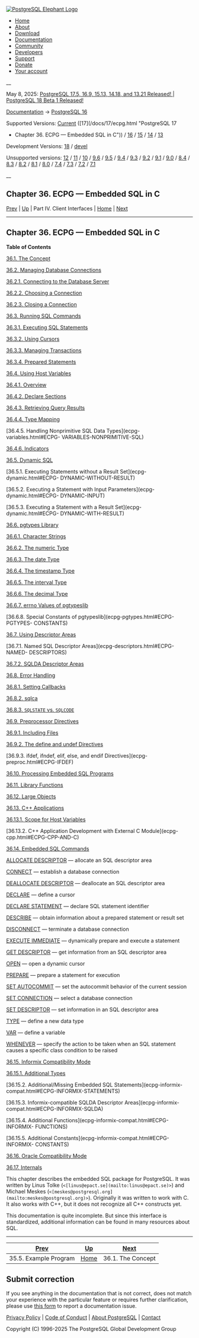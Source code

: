 [ ![PostgreSQL Elephant Logo](/media/img/about/press/elephant.png) ](/)

  * [Home](/ "Home")
  * [About](/about/ "About")
  * [Download](/download/ "Download")
  * [Documentation](/docs/ "Documentation")
  * [Community](/community/ "Community")
  * [Developers](/developer/ "Developers")
  * [Support](/support/ "Support")
  * [Donate](/about/donate/ "Donate")
  * [Your account](/account/ "Your account")

__

May 8, 2025: [ PostgreSQL 17.5, 16.9, 15.13, 14.18, and 13.21 Released! ](/about/news/postgresql-175-169-1513-1418-and-1321-released-3072/) | [ PostgreSQL 18 Beta 1 Released! ](/about/news/postgresql-18-beta-1-released-3070/)

[Documentation](/docs/ "Documentation") -> [PostgreSQL
16](/docs/16/index.html)

Supported Versions: [Current](/docs/current/ecpg.html "PostgreSQL 17 -
Chapter 36. ECPG — Embedded SQL in C") ([17](/docs/17/ecpg.html "PostgreSQL 17
- Chapter 36. ECPG — Embedded SQL in C")) / [16](/docs/16/ecpg.html
"PostgreSQL 16 - Chapter 36. ECPG — Embedded SQL in C") /
[15](/docs/15/ecpg.html "PostgreSQL 15 - Chapter 36. ECPG — Embedded SQL in
C") / [14](/docs/14/ecpg.html "PostgreSQL 14 - Chapter 36. ECPG — Embedded SQL
in C") / [13](/docs/13/ecpg.html "PostgreSQL 13 - Chapter 36. ECPG — Embedded
SQL in C")

Development Versions: [18](/docs/18/ecpg.html "PostgreSQL 18 -
Chapter 36. ECPG — Embedded SQL in C") / [devel](/docs/devel/ecpg.html
"PostgreSQL devel - Chapter 36. ECPG — Embedded SQL in C")

Unsupported versions: [12](/docs/12/ecpg.html "PostgreSQL 12 -
Chapter 36. ECPG — Embedded SQL in C") / [11](/docs/11/ecpg.html "PostgreSQL
11 - Chapter 36. ECPG — Embedded SQL in C") / [10](/docs/10/ecpg.html
"PostgreSQL 10 - Chapter 36. ECPG — Embedded SQL in C") /
[9.6](/docs/9.6/ecpg.html "PostgreSQL 9.6 - Chapter 36. ECPG — Embedded SQL in
C") / [9.5](/docs/9.5/ecpg.html "PostgreSQL 9.5 - Chapter 36. ECPG — Embedded
SQL in C") / [9.4](/docs/9.4/ecpg.html "PostgreSQL 9.4 - Chapter 36. ECPG —
Embedded SQL in C") / [9.3](/docs/9.3/ecpg.html "PostgreSQL 9.3 -
Chapter 36. ECPG — Embedded SQL in C") / [9.2](/docs/9.2/ecpg.html "PostgreSQL
9.2 - Chapter 36. ECPG — Embedded SQL in C") / [9.1](/docs/9.1/ecpg.html
"PostgreSQL 9.1 - Chapter 36. ECPG — Embedded SQL in C") /
[9.0](/docs/9.0/ecpg.html "PostgreSQL 9.0 - Chapter 36. ECPG — Embedded SQL in
C") / [8.4](/docs/8.4/ecpg.html "PostgreSQL 8.4 - Chapter 36. ECPG — Embedded
SQL in C") / [8.3](/docs/8.3/ecpg.html "PostgreSQL 8.3 - Chapter 36. ECPG —
Embedded SQL in C") / [8.2](/docs/8.2/ecpg.html "PostgreSQL 8.2 -
Chapter 36. ECPG — Embedded SQL in C") / [8.1](/docs/8.1/ecpg.html "PostgreSQL
8.1 - Chapter 36. ECPG — Embedded SQL in C") / [8.0](/docs/8.0/ecpg.html
"PostgreSQL 8.0 - Chapter 36. ECPG — Embedded SQL in C") /
[7.4](/docs/7.4/ecpg.html "PostgreSQL 7.4 - Chapter 36. ECPG — Embedded SQL in
C") / [7.3](/docs/7.3/ecpg.html "PostgreSQL 7.3 - Chapter 36. ECPG — Embedded
SQL in C") / [7.2](/docs/7.2/ecpg.html "PostgreSQL 7.2 - Chapter 36. ECPG —
Embedded SQL in C") / [7.1](/docs/7.1/ecpg.html "PostgreSQL 7.1 -
Chapter 36. ECPG — Embedded SQL in C")

__

Chapter 36. ECPG — Embedded SQL in C  
---  
[Prev](lo-examplesect.html "35.5. Example Program")  | [Up](client-interfaces.html "Part IV. Client Interfaces") | Part IV. Client Interfaces | [Home](index.html "PostgreSQL 16.9 Documentation") |  [Next](ecpg-concept.html "36.1. The Concept")  
  
* * *

## Chapter 36. ECPG — Embedded SQL in C

**Table of Contents**

[36.1. The Concept](ecpg-concept.html)

[36.2. Managing Database Connections](ecpg-connect.html)

    

[36.2.1. Connecting to the Database Server](ecpg-connect.html#ECPG-CONNECTING)

[36.2.2. Choosing a Connection](ecpg-connect.html#ECPG-SET-CONNECTION)

[36.2.3. Closing a Connection](ecpg-connect.html#ECPG-DISCONNECT)

[36.3. Running SQL Commands](ecpg-commands.html)

    

[36.3.1. Executing SQL Statements](ecpg-commands.html#ECPG-EXECUTING)

[36.3.2. Using Cursors](ecpg-commands.html#ECPG-CURSORS)

[36.3.3. Managing Transactions](ecpg-commands.html#ECPG-TRANSACTIONS)

[36.3.4. Prepared Statements](ecpg-commands.html#ECPG-PREPARED)

[36.4. Using Host Variables](ecpg-variables.html)

    

[36.4.1. Overview](ecpg-variables.html#ECPG-VARIABLES-OVERVIEW)

[36.4.2. Declare Sections](ecpg-variables.html#ECPG-DECLARE-SECTIONS)

[36.4.3. Retrieving Query Results](ecpg-variables.html#ECPG-RETRIEVING)

[36.4.4. Type Mapping](ecpg-variables.html#ECPG-VARIABLES-TYPE-MAPPING)

[36.4.5. Handling Nonprimitive SQL Data Types](ecpg-variables.html#ECPG-
VARIABLES-NONPRIMITIVE-SQL)

[36.4.6. Indicators](ecpg-variables.html#ECPG-INDICATORS)

[36.5. Dynamic SQL](ecpg-dynamic.html)

    

[36.5.1. Executing Statements without a Result Set](ecpg-dynamic.html#ECPG-
DYNAMIC-WITHOUT-RESULT)

[36.5.2. Executing a Statement with Input Parameters](ecpg-dynamic.html#ECPG-
DYNAMIC-INPUT)

[36.5.3. Executing a Statement with a Result Set](ecpg-dynamic.html#ECPG-
DYNAMIC-WITH-RESULT)

[36.6. pgtypes Library](ecpg-pgtypes.html)

    

[36.6.1. Character Strings](ecpg-pgtypes.html#ECPG-PGTYPES-CSTRINGS)

[36.6.2. The numeric Type](ecpg-pgtypes.html#ECPG-PGTYPES-NUMERIC)

[36.6.3. The date Type](ecpg-pgtypes.html#ECPG-PGTYPES-DATE)

[36.6.4. The timestamp Type](ecpg-pgtypes.html#ECPG-PGTYPES-TIMESTAMP)

[36.6.5. The interval Type](ecpg-pgtypes.html#ECPG-PGTYPES-INTERVAL)

[36.6.6. The decimal Type](ecpg-pgtypes.html#ECPG-PGTYPES-DECIMAL)

[36.6.7. errno Values of pgtypeslib](ecpg-pgtypes.html#ECPG-PGTYPES-ERRNO)

[36.6.8. Special Constants of pgtypeslib](ecpg-pgtypes.html#ECPG-PGTYPES-
CONSTANTS)

[36.7. Using Descriptor Areas](ecpg-descriptors.html)

    

[36.7.1. Named SQL Descriptor Areas](ecpg-descriptors.html#ECPG-NAMED-
DESCRIPTORS)

[36.7.2. SQLDA Descriptor Areas](ecpg-descriptors.html#ECPG-SQLDA-DESCRIPTORS)

[36.8. Error Handling](ecpg-errors.html)

    

[36.8.1. Setting Callbacks](ecpg-errors.html#ECPG-WHENEVER)

[36.8.2. sqlca](ecpg-errors.html#ECPG-SQLCA)

[36.8.3. `SQLSTATE` vs. `SQLCODE`](ecpg-errors.html#ECPG-SQLSTATE-SQLCODE)

[36.9. Preprocessor Directives](ecpg-preproc.html)

    

[36.9.1. Including Files](ecpg-preproc.html#ECPG-INCLUDE)

[36.9.2. The define and undef Directives](ecpg-preproc.html#ECPG-DEFINE)

[36.9.3. ifdef, ifndef, elif, else, and endif Directives](ecpg-
preproc.html#ECPG-IFDEF)

[36.10. Processing Embedded SQL Programs](ecpg-process.html)

[36.11. Library Functions](ecpg-library.html)

[36.12. Large Objects](ecpg-lo.html)

[36.13. C++ Applications](ecpg-cpp.html)

    

[36.13.1. Scope for Host Variables](ecpg-cpp.html#ECPG-CPP-SCOPE)

[36.13.2. C++ Application Development with External C Module](ecpg-
cpp.html#ECPG-CPP-AND-C)

[36.14. Embedded SQL Commands](ecpg-sql-commands.html)

    

[ALLOCATE DESCRIPTOR](ecpg-sql-allocate-descriptor.html) — allocate an SQL
descriptor area

[CONNECT](ecpg-sql-connect.html) — establish a database connection

[DEALLOCATE DESCRIPTOR](ecpg-sql-deallocate-descriptor.html) — deallocate an
SQL descriptor area

[DECLARE](ecpg-sql-declare.html) — define a cursor

[DECLARE STATEMENT](ecpg-sql-declare-statement.html) — declare SQL statement
identifier

[DESCRIBE](ecpg-sql-describe.html) — obtain information about a prepared
statement or result set

[DISCONNECT](ecpg-sql-disconnect.html) — terminate a database connection

[EXECUTE IMMEDIATE](ecpg-sql-execute-immediate.html) — dynamically prepare and
execute a statement

[GET DESCRIPTOR](ecpg-sql-get-descriptor.html) — get information from an SQL
descriptor area

[OPEN](ecpg-sql-open.html) — open a dynamic cursor

[PREPARE](ecpg-sql-prepare.html) — prepare a statement for execution

[SET AUTOCOMMIT](ecpg-sql-set-autocommit.html) — set the autocommit behavior
of the current session

[SET CONNECTION](ecpg-sql-set-connection.html) — select a database connection

[SET DESCRIPTOR](ecpg-sql-set-descriptor.html) — set information in an SQL
descriptor area

[TYPE](ecpg-sql-type.html) — define a new data type

[VAR](ecpg-sql-var.html) — define a variable

[WHENEVER](ecpg-sql-whenever.html) — specify the action to be taken when an
SQL statement causes a specific class condition to be raised

[36.15. Informix Compatibility Mode](ecpg-informix-compat.html)

    

[36.15.1. Additional Types](ecpg-informix-compat.html#ECPG-INFORMIX-TYPES)

[36.15.2. Additional/Missing Embedded SQL Statements](ecpg-informix-
compat.html#ECPG-INFORMIX-STATEMENTS)

[36.15.3. Informix-compatible SQLDA Descriptor Areas](ecpg-informix-
compat.html#ECPG-INFORMIX-SQLDA)

[36.15.4. Additional Functions](ecpg-informix-compat.html#ECPG-INFORMIX-
FUNCTIONS)

[36.15.5. Additional Constants](ecpg-informix-compat.html#ECPG-INFORMIX-
CONSTANTS)

[36.16. Oracle Compatibility Mode](ecpg-oracle-compat.html)

[36.17. Internals](ecpg-develop.html)

This chapter describes the embedded SQL package for PostgreSQL. It was written
by Linus Tolke (`<[linus@epact.se](mailto:linus@epact.se)>`) and Michael
Meskes (`<[meskes@postgresql.org](mailto:meskes@postgresql.org)>`). Originally
it was written to work with C. It also works with C++, but it does not
recognize all C++ constructs yet.

This documentation is quite incomplete. But since this interface is
standardized, additional information can be found in many resources about SQL.

* * *

[Prev](lo-examplesect.html "35.5. Example Program")  | [Up](client-interfaces.html "Part IV. Client Interfaces") |  [Next](ecpg-concept.html "36.1. The Concept")  
---|---|---  
35.5. Example Program  | [Home](index.html "PostgreSQL 16.9 Documentation") |  36.1. The Concept  
  
## Submit correction

If you see anything in the documentation that is not correct, does not match
your experience with the particular feature or requires further clarification,
please use [this form](/account/comments/new/16/ecpg.html/) to report a
documentation issue.

[Privacy Policy](/about/privacypolicy) | [Code of Conduct](/about/policies/coc/) | [About PostgreSQL](/about/) | [Contact](/about/contact/)  

Copyright (C) 1996-2025 The PostgreSQL Global Development Group


